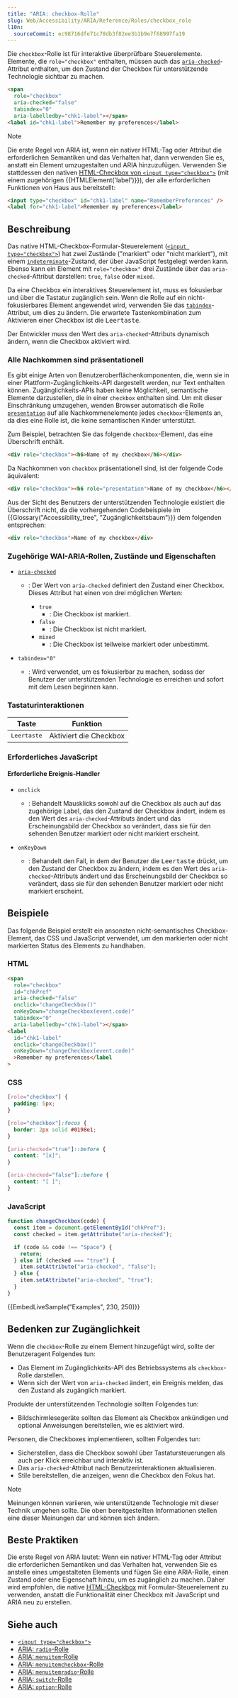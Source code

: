 ```yaml
---
title: "ARIA: checkbox-Rolle"
slug: Web/Accessibility/ARIA/Reference/Roles/checkbox_role
l10n:
  sourceCommit: ec98716dfe71c78db3f82ee3b1b9e7f68997fa19
---
```


Die `checkbox`-Rolle ist für interaktive überprüfbare Steuerelemente. Elemente, die `role="checkbox"` enthalten, müssen auch das [`aria-checked`](/de/docs/Web/Accessibility/ARIA/Reference/Attributes/aria-checked)-Attribut enthalten, um den Zustand der Checkbox für unterstützende Technologie sichtbar zu machen.

```html
<span
  role="checkbox"
  aria-checked="false"
  tabindex="0"
  aria-labelledby="chk1-label"></span>
<label id="chk1-label">Remember my preferences</label>
```

> [!NOTE]
> Die erste Regel von ARIA ist, wenn ein nativer HTML-Tag oder Attribut die erforderlichen Semantiken und das Verhalten hat, dann verwenden Sie es, anstatt ein Element umzugestalten und ARIA hinzuzufügen. Verwenden Sie stattdessen den nativen [HTML-Checkbox von `<input type="checkbox">`](/de/docs/Web/HTML/Element/input/checkbox) (mit einem zugehörigen {{HTMLElement('label')}}), der alle erforderlichen Funktionen von Haus aus bereitstellt:

```html
<input type="checkbox" id="chk1-label" name="RememberPreferences" />
<label for="chk1-label">Remember my preferences</label>
```

## Beschreibung

Das native HTML-Checkbox-Formular-Steuerelement ([`<input type="checkbox">`](/de/docs/Web/HTML/Element/input/checkbox)) hat zwei Zustände ("markiert" oder "nicht markiert"), mit einem [`indeterminate`](/de/docs/Web/HTML/Element/input/checkbox#indeterminate_state_checkboxes)-Zustand, der über JavaScript festgelegt werden kann. Ebenso kann ein Element mit `role="checkbox"` drei Zustände über das `aria-checked`-Attribut darstellen: `true`, `false` oder `mixed`.

Da eine Checkbox ein interaktives Steuerelement ist, muss es fokusierbar und über die Tastatur zugänglich sein. Wenn die Rolle auf ein nicht-fokusierbares Element angewendet wird, verwenden Sie das [`tabindex`](/de/docs/Web/HTML/Global_attributes/tabindex)-Attribut, um dies zu ändern. Die erwartete Tastenkombination zum Aktivieren einer Checkbox ist die <kbd>Leertaste</kbd>.

Der Entwickler muss den Wert des `aria-checked`-Attributs dynamisch ändern, wenn die Checkbox aktiviert wird.

### Alle Nachkommen sind präsentationell

Es gibt einige Arten von Benutzeroberflächenkomponenten, die, wenn sie in einer Plattform-Zugänglichkeits-API dargestellt werden, nur Text enthalten können. Zugänglichkeits-APIs haben keine Möglichkeit, semantische Elemente darzustellen, die in einer `checkbox` enthalten sind. Um mit dieser Einschränkung umzugehen, wenden Browser automatisch die Rolle [`presentation`](/de/docs/Web/Accessibility/ARIA/Reference/Roles/presentation_role) auf alle Nachkommenelemente jedes `checkbox`-Elements an, da dies eine Rolle ist, die keine semantischen Kinder unterstützt.

Zum Beispiel, betrachten Sie das folgende `checkbox`-Element, das eine Überschrift enthält.

```html
<div role="checkbox"><h6>Name of my checkbox</h6></div>
```

Da Nachkommen von `checkbox` präsentationell sind, ist der folgende Code äquivalent:

```html
<div role="checkbox"><h6 role="presentation">Name of my checkbox</h6></div>
```

Aus der Sicht des Benutzers der unterstützenden Technologie existiert die Überschrift nicht, da die vorhergehenden Codebeispiele im {{Glossary("Accessibility_tree", "Zugänglichkeitsbaum")}} dem folgenden entsprechen:

```html
<div role="checkbox">Name of my checkbox</div>
```

### Zugehörige WAI-ARIA-Rollen, Zustände und Eigenschaften

- [`aria-checked`](/de/docs/Web/Accessibility/ARIA/Reference/Attributes/aria-checked)

  - : Der Wert von `aria-checked` definiert den Zustand einer Checkbox. Dieses Attribut hat einen von drei möglichen Werten:

    - `true`
      - : Die Checkbox ist markiert.
    - `false`
      - : Die Checkbox ist nicht markiert.
    - `mixed`
      - : Die Checkbox ist teilweise markiert oder unbestimmt.

- `tabindex="0"`
  - : Wird verwendet, um es fokusierbar zu machen, sodass der Benutzer der unterstützenden Technologie es erreichen und sofort mit dem Lesen beginnen kann.

### Tastaturinteraktionen

| Taste                | Funktion               |
| -------------------- | ---------------------- |
| <kbd>Leertaste</kbd> | Aktiviert die Checkbox |

### Erforderliches JavaScript

#### Erforderliche Ereignis-Handler

- `onclick`
  - : Behandelt Mausklicks sowohl auf die Checkbox als auch auf das zugehörige Label, das den Zustand der Checkbox ändert, indem es den Wert des `aria-checked`-Attributs ändert und das Erscheinungsbild der Checkbox so verändert, dass sie für den sehenden Benutzer markiert oder nicht markiert erscheint.
- `onKeyDown`

  - : Behandelt den Fall, in dem der Benutzer die <kbd>Leertaste</kbd> drückt, um den Zustand der Checkbox zu ändern, indem es den Wert des `aria-checked`-Attributs ändert und das Erscheinungsbild der Checkbox so verändert, dass sie für den sehenden Benutzer markiert oder nicht markiert erscheint.

## Beispiele

Das folgende Beispiel erstellt ein ansonsten nicht-semantisches Checkbox-Element, das CSS und JavaScript verwendet, um den markierten oder nicht markierten Status des Elements zu handhaben.

### HTML

```html
<span
  role="checkbox"
  id="chkPref"
  aria-checked="false"
  onclick="changeCheckbox()"
  onKeyDown="changeCheckbox(event.code)"
  tabindex="0"
  aria-labelledby="chk1-label"></span>
<label
  id="chk1-label"
  onclick="changeCheckbox()"
  onKeyDown="changeCheckbox(event.code)"
  >Remember my preferences</label
>
```

### CSS

```css
[role="checkbox"] {
  padding: 5px;
}

[role="checkbox"]:focus {
  border: 2px solid #0198e1;
}

[aria-checked="true"]::before {
  content: "[x]";
}

[aria-checked="false"]::before {
  content: "[ ]";
}
```

### JavaScript

```js
function changeCheckbox(code) {
  const item = document.getElementById("chkPref");
  const checked = item.getAttribute("aria-checked");

  if (code && code !== "Space") {
    return;
  } else if (checked === "true") {
    item.setAttribute("aria-checked", "false");
  } else {
    item.setAttribute("aria-checked", "true");
  }
}
```

{{EmbedLiveSample("Examples", 230, 250)}}

## Bedenken zur Zugänglichkeit

Wenn die `checkbox`-Rolle zu einem Element hinzugefügt wird, sollte der Benutzeragent Folgendes tun:

- Das Element im Zugänglichkeits-API des Betriebssystems als `checkbox`-Rolle darstellen.
- Wenn sich der Wert von `aria-checked` ändert, ein Ereignis melden, das den Zustand als zugänglich markiert.

Produkte der unterstützenden Technologie sollten Folgendes tun:

- Bildschirmlesegeräte sollten das Element als Checkbox ankündigen und optional Anweisungen bereitstellen, wie es aktiviert wird.

Personen, die Checkboxes implementieren, sollten Folgendes tun:

- Sicherstellen, dass die Checkbox sowohl über Tastatursteuerungen als auch per Klick erreichbar und interaktiv ist.
- Das `aria-checked`-Attribut nach Benutzerinteraktionen aktualisieren.
- Stile bereitstellen, die anzeigen, wenn die Checkbox den Fokus hat.

> [!NOTE]
> Meinungen können variieren, wie unterstützende Technologie mit dieser Technik umgehen sollte. Die oben bereitgestellten Informationen stellen eine dieser Meinungen dar und können sich ändern.

## Beste Praktiken

Die erste Regel von ARIA lautet: Wenn ein nativer HTML-Tag oder Attribut die erforderlichen Semantiken und das Verhalten hat, verwenden Sie es anstelle eines umgestalteten Elements und fügen Sie eine ARIA-Rolle, einen Zustand oder eine Eigenschaft hinzu, um es zugänglich zu machen. Daher wird empfohlen, die native [HTML-Checkbox](/de/docs/Web/HTML/Element/input/checkbox) mit Formular-Steuerelement zu verwenden, anstatt die Funktionalität einer Checkbox mit JavaScript und ARIA neu zu erstellen.

## Siehe auch

- [`<input type="checkbox">`](/de/docs/Web/HTML/Element/input/checkbox)
- [ARIA: `radio`-Rolle](/de/docs/Web/Accessibility/ARIA/Reference/Roles/radio_role)
- [ARIA: `menuitem`-Rolle](/de/docs/Web/Accessibility/ARIA/Reference/Roles/menuitem_role)
- [ARIA: `menuitemcheckbox`-Rolle](/de/docs/Web/Accessibility/ARIA/Reference/Roles/menuitemcheckbox_role)
- [ARIA: `menuitemradio`-Rolle](/de/docs/Web/Accessibility/ARIA/Reference/Roles/menuitemradio_role)
- [ARIA: `switch`-Rolle](/de/docs/Web/Accessibility/ARIA/Reference/Roles/switch_role)
- [ARIA: `option`-Rolle](/de/docs/Web/Accessibility/ARIA/Reference/Roles/option_role)
